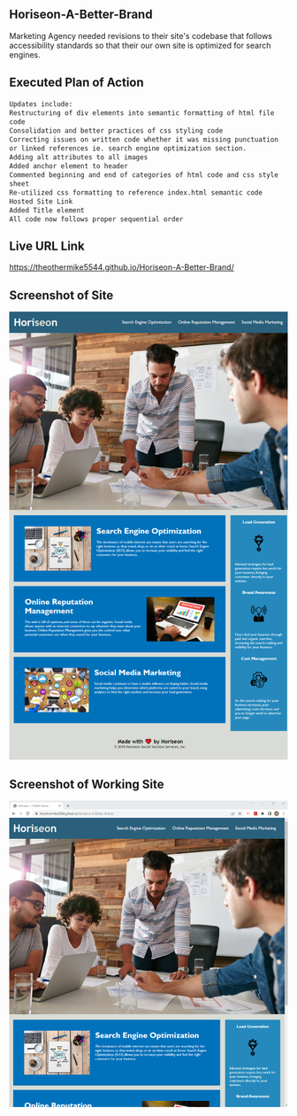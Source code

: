 ## Horiseon-A-Better-Brand

Marketing Agency needed revisions to their site's codebase that follows accessibility standards so that their our own site is optimized for search engines.

## Executed Plan of Action
```
Updates include:
Restructuring of div elements into semantic formatting of html file code
Consolidation and better practices of css styling code
Correcting issues on written code whether it was missing punctuation or linked references ie. search engine optimization section.
Adding alt attributes to all images
Added anchor element to header
Commented beginning and end of categories of html code and css style sheet
Re-utilized css formatting to reference index.html semantic code
Hosted Site Link
Added Title element
All code now follows proper sequential order
```
## Live URL Link 

https://theothermike5544.github.io/Horiseon-A-Better-Brand/

## Screenshot of Site
![](Horiseon-A-Better-Brand-Screenshot.png)


## Screenshot of Working Site
![](Horiseon-A-Better-Brand-Live-URL-Screenshot.png)
